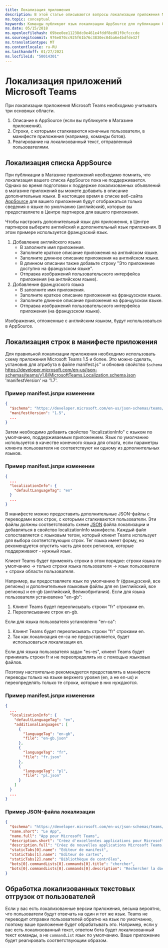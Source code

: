 ```yaml
---
title: Локализация приложения
description: В этой статье описываются вопросы локализации приложения Microsoft Teams.
ms.topic: conceptual
keywords: Команды публикуют язык локализации AppSource для публикации Office в Магазине
ms.date: 05/15/2018
ms.openlocfilehash: 69bee0ee11238dc0e461e4fddf8ed01f0cfcccde
ms.sourcegitcommit: 976e870cc925f61b76c3830ec04ba6e4bdfde32f
ms.translationtype: MT
ms.contentlocale: ru-RU
ms.lasthandoff: 01/27/2021
ms.locfileid: "50014301"
---
```

# <a name="localization-for-microsoft-teams-apps"></a>Локализация приложений Microsoft Teams

При локализации приложения Microsoft Teams необходимо учитывать три основных области.

1. Описание в AppSource (если вы публикуете в Магазине приложений).
1. Строки, с которыми сталкиваются конечные пользователи, в манифесте приложения (например, команды ботов).
1. Реагирование на локализованный текст, отправленный пользователями.

## <a name="localizing-your-appsource-listing"></a>Локализация списка AppSource

При публикации в Магазине приложений необходимо помнить, что локализация вашего списка AppSource пока не поддерживается. Однако во время подготовки к поддержке локализованных объявлений в магазине приложений вы можете добавить в описание дополнительные языки. В настоящее время в списке [](/office/dev/store/submit-to-appsource-via-partner-center) веб-сайта [AppSource](https://appsource.microsoft.com/marketplace/apps?product=office%3Bteams&page=1) для вашего приложения будут отображаться только сведения о языке по умолчанию (английский), которые вы предоставляете в Центре партнеров для вашего приложения.

Чтобы настроить дополнительный язык для [](/office/dev/store/submit-to-appsource-via-partner-center)приложения, в Центре партнеров выберите английский и дополнительный язык приложения. В этом примере используется французский язык.

1. Добавление английского языка
    * В заполните имя приложения.
    * Заполните краткое описание приложения на английском языке.
    * Заполните длинное описание приложения на английском языке.
    * В длинном описании также добавьте строку "Это приложение доступно на французском языке".
    * Отправка изображений пользовательского интерфейса приложения (на английском языке).
2. Добавление французского языка
    * В заполните имя приложения.
    * Заполните краткое описание приложения на французском языке.
    * Заполните длинное описание приложения на французском языке.
    * Отправка изображений пользовательского интерфейса приложения (на французском языке).

Изображения, отложенные с английским языком, будут использоваться в AppSource.

## <a name="localizing-the-strings-in-your-app-manifest"></a>Локализация строк в манифесте приложения

Для правильной локализации приложения необходимо использовать схему приложения Microsoft Teams 1.5 и более. Это можно сделать, установив для атрибута в файле manifest.js'' и обновив свойство `$schema` https://developer.microsoft.com/en-us/json-schemas/teams/v1.8/MicrosoftTeams.Localization.schema.json 'manifestVersion' на '1.7'.

### <a name="example-manifestjson-change"></a>Пример manifest.jsпри изменении

```json
{
  "$schema": "https://developer.microsoft.com/en-us/json-schemas/teams/v1.8/MicrosoftTeams.Localization.schema.json",
  "manifestVersion": "1.5",
  ...
}
```

Затем необходимо добавить свойство "localizationInfo" с языком по умолчанию, поддерживаемым приложением. Язык по умолчанию используется в качестве конечного языка для отката, если параметры клиента пользователя не соответствуют ни одному из дополнительных языков.

### <a name="example-manifestjson-change"></a>Пример manifest.jsпри изменении

```json
{
  ...
  "localizationInfo": {
    "defaultLanguageTag": "en"
  }
  ...
}
```

В манифесте можно предоставить дополнительные JSON-файлы с переводами всех строк, с которыми сталкиваются пользователи. Эти файлы должны соответствовать схеме [JSON](../../resources/schema/localization-schema.md) файла локализации и добавляться в свойство localizationInfo манифеста. Каждый файл сопоставляется с языковым тегом, который клиент Teams использует для выбора соответствующих строк. Тег языка имеет форму, но рекомендуется опустить часть для всех регионов, которые поддерживают <language> - <region> <region> нужный язык.

Клиент Teams будет применять строки в этом порядке: строки языка по умолчанию -> только строки языка пользователя -> язык пользователя + строки области пользователя.

Например, вы предоставляете язык по умолчанию fr (французский, все регионы) и дополнительные языковые файлы для en (английский, все регионы) и en-gb (английский, Великобритания). Если для языка пользователя установлено "en-gb":

1. Клиент Teams будет переописывать строки "fr" строками en.
2. Переописывание строк en-gb.

Если для языка пользователя установлено "en-ca": 

1. Клиент Teams будет переописывать строки "fr" строками en.
2. Так как локализация en-ca не предоставляется, будет использоваться локализация en.

Если для языка пользователя задан "es-es", клиент Teams будет принимать строки fr и не переопределять их с помощью языковых файлов.

Поэтому настоятельно рекомендуется предоставлять в манифесте переводы только на языке верхнего уровня (en, а не en-us) и переопределять только те строки, которые в них нуждаются.

### <a name="example-manifestjson-change"></a>Пример manifest.jsпри изменении

```json
{
  ...
  "localizationInfo": {
    "defaultLanguageTag": "en",
    "additionalLanguages": [
      {
        "languageTag": "en-gb",
        "file": "en-gb.json"
      },
      {
        "languageTag": "fr",
        "file": "fr.json"
      },
      {
        "languageTag": "pl",
        "file": "pl.json"
      }
    ]
  }
  ...
}
```

### <a name="example-localization-json-file"></a>Пример JSON-файла локализации

```json
{
  "$schema": "https://developer.microsoft.com/en-us/json-schemas/teams/v1.8/MicrosoftTeams.Localization.schema.json",
  "name.short": "Le App",
  "name.full": "App pour Microsoft Teams",
  "description.short": "Créez d'excellentes applications pour Microsoft Teams avec App.",
  "description.full": "Créez de nouvelles applications Microsoft Teams, concevez et prévisualisez des cartes bot, et explorez la documentation avec App.",
  "staticTabs[0].name": "Editeur de manifest",
  "staticTabs[1].name": "Editeur de cartes",
  "staticTabs[2].name": "Bibliothèque de contrôles",
  "bots[0].commandLists[0].commands[0].title": "chercher",
  "bots[0].commandLists[0].commands[0].description": "Rechercher la documentation Teams pertinente"
}
```

## <a name="handling-localized-text-submissions-from-your-users"></a>Обработка локализованных текстовых отгрузок от пользователей

Если у вас есть локализованные версии приложения, весьма вероятно, что пользователи будут отвечать на один и тот же язык. Teams не переводит отправки пользователей обратно на язык по умолчанию, поэтому ваше приложение будет обрабатывать это. Например, если у вас есть локализованный текст, ответом бота будет локализованный текст команды, а не `commandList` язык по умолчанию. Ваше приложение будет реагировать соответствующим образом.
